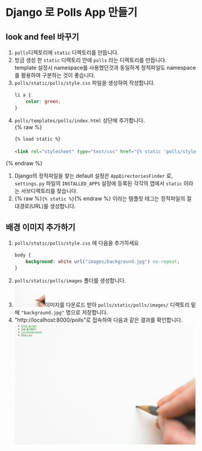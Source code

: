 # Django 로 Polls App 만들기

## look and feel 바꾸기
1. ```polls```디렉토리에 ```static``` 디렉토리를 만듭니다.
1. 방금 생성 한 ```static``` 디렉토리 안에 ```polls``` 라는 디렉토리를 만듭니다.  
template 설정시 namespace를 사용했던것과 동일하게 정적파일도 namespace를 활용하여 구분하는 것이 좋습니다.
1. ```polls/static/polls/style.css``` 파일을 생성하여 작성합니다.
    ```css
    li a {
        color: green;
    }
    ```
1. ```polls/templates/polls/index.html``` 상단에 추가합니다.  
{% raw %}  
    ```html
    {% load static %}

    <link rel="stylesheet" type="text/css" href="{% static 'polls/style.css' %}">
    ```  
{% endraw %}
1. Django의 정적파일을 찾는 default 설정은 ```AppDirectoriesFinder``` 로,  ```settings.py``` 파일의 ```INSTALLED_APPS``` 설정에 등록된 각각의 앱에서 ```static``` 이라는 서브디렉토리를 찾습니다.
1. {% raw %}```{% static %}```{% endraw %} 이라는 템플릿 테그는 정적파일의 절대경로(URL)를 생성합니다.

## 배경 이미지 추가하기
1. ```polls/static/polls/style.css``` 에 다음을 추가하세요
    ```css
    body {
        background: white url("images/background.jpg") no-repeat;
    }
    ```
1. ```polls/static/polls/images``` 폴더를 생성합니다.  
1. <a href="image/background.jpg" download="background.jpg"><img width="80px" height="60px" src="image/background.jpg" alt="logo"></a>이미지를 다운로드 받아 ```polls/static/polls/images/``` 디렉토리 밑에 ```"background.jpg"``` 명으로 저장합니다.   
1. "http://localhost:8000/polls"로 접속하여 다음과 같은 결과를 확인합니다.  
    ![0](image/lookandfeel01.png)